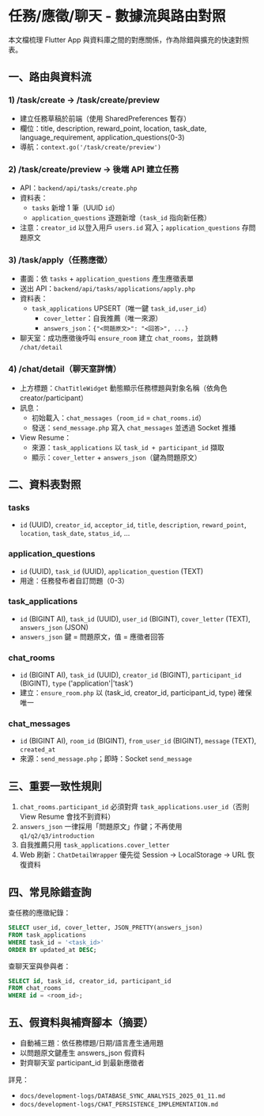 # 任務/應徵/聊天 - 數據流與路由對照

本文檔梳理 Flutter App 與資料庫之間的對應關係，作為除錯與擴充的快速對照表。

## 一、路由與資料流

### 1) /task/create → /task/create/preview
- 建立任務草稿於前端（使用 SharedPreferences 暫存）
- 欄位：title, description, reward_point, location, task_date, language_requirement, application_questions(0-3)
- 導航：`context.go('/task/create/preview')`

### 2) /task/create/preview → 後端 API 建立任務
- API：`backend/api/tasks/create.php`
- 資料表：
  - `tasks` 新增 1 筆（UUID `id`）
  - `application_questions` 逐題新增（`task_id` 指向新任務）
- 注意：`creator_id` 以登入用戶 `users.id` 寫入；`application_questions` 存問題原文

### 3) /task/apply（任務應徵）
- 畫面：依 `tasks` + `application_questions` 產生應徵表單
- 送出 API：`backend/api/tasks/applications/apply.php`
- 資料表：
  - `task_applications` UPSERT（唯一鍵 `task_id,user_id`）
    - `cover_letter`：自我推薦（唯一來源）
    - `answers_json`：`{"<問題原文>": "<回答>", ...}`
- 聊天室：成功應徵後呼叫 `ensure_room` 建立 `chat_rooms`，並跳轉 `/chat/detail`

### 4) /chat/detail（聊天室詳情）
- 上方標題：`ChatTitleWidget` 動態顯示任務標題與對象名稱（依角色 creator/participant）
- 訊息：
  - 初始載入：`chat_messages`（`room_id` = `chat_rooms.id`）
  - 發送：`send_message.php` 寫入 `chat_messages` 並透過 Socket 推播
- View Resume：
  - 來源：`task_applications` 以 `task_id + participant_id` 擷取
  - 顯示：`cover_letter` + `answers_json`（鍵為問題原文）

## 二、資料表對照

### tasks
- `id` (UUID), `creator_id`, `acceptor_id`, `title`, `description`, `reward_point`, `location`, `task_date`, `status_id`, ...

### application_questions
- `id` (UUID), `task_id` (UUID), `application_question` (TEXT)
- 用途：任務發布者自訂問題（0-3）

### task_applications
- `id` (BIGINT AI), `task_id` (UUID), `user_id` (BIGINT), `cover_letter` (TEXT), `answers_json` (JSON)
- `answers_json` 鍵 = 問題原文，值 = 應徵者回答

### chat_rooms
- `id` (BIGINT AI), `task_id` (UUID), `creator_id` (BIGINT), `participant_id` (BIGINT), `type` ('application'|'task')
- 建立：`ensure_room.php` 以 (task_id, creator_id, participant_id, type) 確保唯一

### chat_messages
- `id` (BIGINT AI), `room_id` (BIGINT), `from_user_id` (BIGINT), `message` (TEXT), `created_at`
- 來源：`send_message.php`；即時：Socket `send_message`

## 三、重要一致性規則

1. `chat_rooms.participant_id` 必須對齊 `task_applications.user_id`（否則 View Resume 會找不到資料）
2. `answers_json` 一律採用「問題原文」作鍵；不再使用 `q1/q2/q3/introduction`
3. 自我推薦只用 `task_applications.cover_letter`
4. Web 刷新：`ChatDetailWrapper` 優先從 Session → LocalStorage → URL 恢復資料

## 四、常見除錯查詢

查任務的應徵紀錄：
```sql
SELECT user_id, cover_letter, JSON_PRETTY(answers_json)
FROM task_applications
WHERE task_id = '<task_id>'
ORDER BY updated_at DESC;
```

查聊天室與參與者：
```sql
SELECT id, task_id, creator_id, participant_id
FROM chat_rooms
WHERE id = <room_id>;
```

## 五、假資料與補齊腳本（摘要）
- 自動補三題：依任務標題/日期/語言產生通用題
- 以問題原文鍵產生 answers_json 假資料
- 對齊聊天室 participant_id 到最新應徵者

詳見：
- `docs/development-logs/DATABASE_SYNC_ANALYSIS_2025_01_11.md`
- `docs/development-logs/CHAT_PERSISTENCE_IMPLEMENTATION.md`
